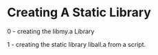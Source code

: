 # Creating A Static Library

0 - creating the libmy.a Library

1 - creating the static library liball.a from a script.
